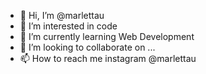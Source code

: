 - 👋 Hi, I’m @marlettau
- 👀 I’m interested in code
- 🌱 I’m currently learning Web Development
- 💞️ I’m looking to collaborate on ...
- 📫 How to reach me instagram @marlettau

<!---
marlettau/marlettau is a ✨ special ✨ repository because its `README.md` (this file) appears on your GitHub profile.
You can click the Preview link to take a look at your changes.
--->
